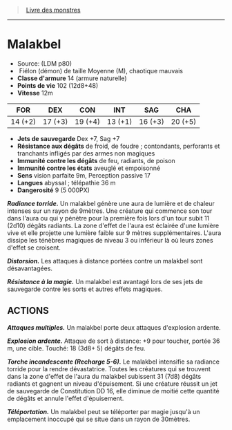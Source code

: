 ﻿> [Livre des monstres](tome_of_beasts.md)

---

# Malakbel

- Source: (LDM p80)
-  Fiélon (démon) de taille Moyenne (M), chaotique mauvais
- **Classe d'armure** 14 (armure naturelle)
- **Points de vie** 102 (12d8+48)
- **Vitesse** 12m

|FOR|DEX|CON|INT|SAG|CHA|
|---|---|---|---|---|---|
|14 (+2)|17 (+3)|19 (+4)|13 (+1)|16 (+3)|20 (+5)|

- **Jets de sauvegarde** Dex +7, Sag +7
- **Résistance aux dégâts** de froid, de foudre ; contondants, perforants et tranchants infligés par des armes non magiques
- **Immunité contre les dégâts** de feu, radiants, de poison
- **Immunité contre les états** aveuglé et empoisonné
- **Sens** vision parfaite 9m, Perception passive 17
- **Langues** abyssal ; télépathie 36 m
- **Dangerosité** 9 (5 000PX)

**_Radiance torride._** Un malakbel génère une aura de lumière et de chaleur intenses sur un rayon de 9mètres. Une créature qui commence son tour dans l'aura ou qui y pénètre pour la première fois lors d'un tour subit 11 (2d10) dégâts radiants. La zone d'effet de l'aura est éclairée d'une lumière vive et elle projette une lumière faible sur 9 mètres supplémentaires. L'aura dissipe les ténèbres magiques de niveau 3 ou inférieur là où leurs zones d'effet se croisent.

**_Distorsion._** Les attaques à distance portées contre un malakbel sont désavantagées.

**_Résistance à la magie._** Un malakbel est avantagé lors de ses jets de sauvegarde contre les sorts et autres effets magiques.

## ACTIONS

**_Attaques multiples._** Un malakbel porte deux attaques d'explosion ardente.

**_Explosion ardente._** Attaque de sort à distance: +9 pour toucher, portée 36 m, une cible. Touché: 18 (3d8+ 5) dégâts de feu.

**_Torche incandescente (Recharge 5-6)._** Le malakbel intensifie sa radiance torride pour la rendre dévastatrice. Toutes les créatures qui se trouvent dans la zone d'effet de l'aura du malakbel subissent 31 (7d8) dégâts radiants et gagnent un niveau d'épuisement. Si une créature réussit un jet de sauvegarde de Constitution DD 16, elle diminue de moitié cette quantité de dégâts et annule l'effet d'épuisement.

**_Téléportation._** Un malakbel peut se téléporter par magie jusqu'à un emplacement inoccupé qui se situe dans un rayon de 30mètres.

